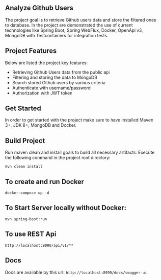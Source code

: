 ## Analyze Github Users

The project goal is to retrieve Github users data and store the filtered ones to database.
In the project are demonstrated the use of current technologies like Spring Boot, Spring WebFlux, 
Docker, OpenApi v3, MongoDB with Testcontainers for integration tests.

## Project Features
Below are listed the project key features:
- Retrieving Github Users data from the public api
- Filtering and storing the data to MongoDB
- Search stored Github users by various criteria
- Authenticate with username/password
- Authorization with JWT token

## Get Started
In order to get started with the project make sure to have installed Maven 3+, JDK 8+, MongoDB and Docker.

## Build Project
Run maven clean and install goals to build all necessary artifacts.
Execute the following command in the project root directory:

`mvn clean install`

## To create and run Docker

`docker-compose up -d`

## To Start Server locally without Docker:

`mvn spring-boot:run`

## To use REST Api

`http://localhost:8090/api/v1/**`

##  Docs 
Docs are available by this url:
`http://localhost:8090/docs/swagger-ui`